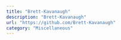 ```yaml
---
title: "Brett-Kavanaugh"
description: "Brett-Kavanaugh"
url: "https://github.com/Brett-Kavanaugh"
category: "Miscellaneous"
---
```

